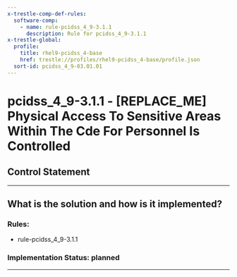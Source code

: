 ```yaml
---
x-trestle-comp-def-rules:
  software-comp:
    - name: rule-pcidss_4_9-3.1.1
      description: Rule for pcidss_4_9-3.1.1
x-trestle-global:
  profile:
    title: rhel9-pcidss_4-base
    href: trestle://profiles/rhel9-pcidss_4-base/profile.json
  sort-id: pcidss_4_9-03.01.01
---
```


# pcidss_4_9-3.1.1 - \[REPLACE_ME\] Physical Access To Sensitive Areas Within The Cde For Personnel Is Controlled

## Control Statement

______________________________________________________________________

## What is the solution and how is it implemented?

<!-- For implementation status enter one of: implemented, partial, planned, alternative, not-applicable -->

<!-- Note that the list of rules under ### Rules: is read-only and changes will not be captured after assembly to JSON -->

<!-- Add control implementation description here for control: pcidss_4_9-3.1.1 -->

### Rules:

  - rule-pcidss_4_9-3.1.1

### Implementation Status: planned

______________________________________________________________________

